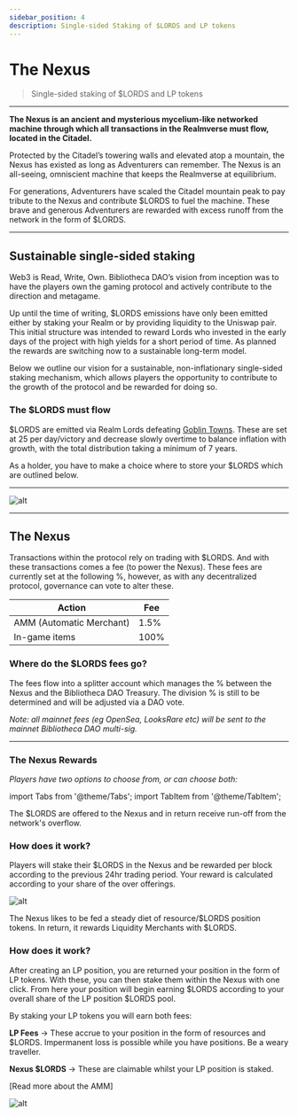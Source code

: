 ```yaml
---
sidebar_position: 4
description: Single-sided Staking of $LORDS and LP tokens
---
```


# The Nexus

> Single-sided staking of $LORDS and LP tokens

---

**The Nexus is an ancient and mysterious mycelium-like networked machine through which all transactions in the Realmverse must flow, located in the Citadel.**

Protected by the Citadel’s towering walls and elevated atop a mountain, the Nexus has existed as long as Adventurers can remember. The Nexus is an all-seeing, omniscient machine that keeps the Realmverse at equilibrium.

For generations, Adventurers have scaled the Citadel mountain peak to pay tribute to the Nexus and contribute $LORDS to fuel the machine. These brave and generous Adventurers are rewarded with excess runoff from the network in the form of $LORDS.

---

## Sustainable single-sided staking

Web3 is Read, Write, Own. Bibliotheca DAO’s vision from inception was to have the players own the gaming protocol and actively contribute to the direction and metagame.

Up until the time of writing, $LORDS emissions have only been emitted either by staking your Realm or by providing liquidity to the Uniswap pair. This initial structure was intended to reward Lords who invested in the early days of the project with high yields for a short period of time. As planned the rewards are switching now to a sustainable long-term model.

Below we outline our vision for a sustainable, non-inflationary single-sided staking mechanism, which allows players the opportunity to contribute to the growth of the protocol and be rewarded for doing so.



### The $LORDS must flow

$LORDS are emitted via Realm Lords defeating [Goblin Towns](/docs/game/goblin-towns.md). These are set at 25 per day/victory and decrease slowly overtime to balance inflation with growth, with the total distribution taking a minimum of 7 years. 

As a holder, you have to make a choice where to store your $LORDS which are outlined below.

---

![alt](/img/game/lords-tokenomics.png)

---


## The Nexus

Transactions within the protocol rely on trading with $LORDS. And with these transactions comes a fee (to power the Nexus). These fees are currently set at the following %, however, as with any decentralized protocol, governance can vote to alter these.

| Action | Fee |
| ----------- | ----------- |
| AMM (Automatic Merchant) | 1.5% |
| In-game items | 100% |

### Where do the $LORDS fees go? 

The fees flow into a splitter account which manages the % between the Nexus and the Bibliotheca DAO Treasury. The division % is still to be determined and will be adjusted via a DAO vote.

*Note: all mainnet fees (eg OpenSea, LooksRare etc) will be sent to the mainnet Bibliotheca DAO multi-sig.*

---

### The Nexus Rewards

*Players have two options to choose from, or can choose both:*

import Tabs from '@theme/Tabs';
import TabItem from '@theme/TabItem';

<Tabs>
  <TabItem value="1. $LORDS Offering (single-sided $LORDS staking)" label="1. $LORDS Offering (single-sided $LORDS staking)" default>

The $LORDS are offered to the Nexus and in return receive run-off from the network's overflow.

### How does it work?

Players will stake their $LORDS in the Nexus and be rewarded per block according to the previous 24hr trading period. Your reward is calculated according to your share of the over offerings.


![alt](/img/game/nexus-single-sided.png)  

</TabItem>
  <TabItem value="2. Liquidity Merchant (LP token staking)" label="2. Liquidity Merchant (LP token staking)">

The Nexus likes to be fed a steady diet of resource/$LORDS position tokens. In return, it rewards Liquidity Merchants with $LORDS.

### How does it work?

After creating an LP position, you are returned your position in the form of LP tokens. With these, you can then stake them within the Nexus with one click. From here your position will begin earning $LORDS according to your overall share of the LP position $LORDS pool.

By staking your LP tokens you will earn both fees:

**LP Fees** -> These accrue to your position in the form of resources and $LORDS. Impermanent loss is possible while you have positions. Be a weary traveller.

**Nexus $LORDS** -> These are claimable whilst your LP position is staked.

[Read more about the AMM]

![alt](/img/game/amm-rewards.png)  
</TabItem>
</Tabs>



